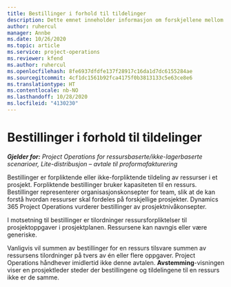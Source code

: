 ```yaml
---
title: Bestillinger i forhold til tildelinger
description: Dette emnet inneholder informasjon om forskjellene mellom ressursbestillinger og ressurstildelinger.
author: ruhercul
manager: Annbe
ms.date: 10/26/2020
ms.topic: article
ms.service: project-operations
ms.reviewer: kfend
ms.author: ruhercul
ms.openlocfilehash: 8fe6937dfdfe137f28917c16da1d7dc6155284ae
ms.sourcegitcommit: 4cf1dc1561b92fca4175f0b3813133c5e63ce8e6
ms.translationtype: HT
ms.contentlocale: nb-NO
ms.lasthandoff: 10/28/2020
ms.locfileid: "4130230"
---
```

# <a name="bookings-vs-assignments"></a>Bestillinger i forhold til tildelinger

_**Gjelder for:** Project Operations for ressursbaserte/ikke-lagerbaserte scenarioer, Lite-distribusjon – avtale til proformafakturering_

Bestillinger er forpliktende eller ikke-forpliktende tildeling av ressurser i et prosjekt. Forpliktende bestillinger bruker kapasiteten til en ressurs. Bestillinger representerer organisasjonskonsepter for team, slik at de kan forstå hvordan ressurser skal fordeles på forskjellige prosjekter. Dynamics 365 Project Operations vurderer bestillinger av prosjektnivåkonsepter. 

I motsetning til bestillinger er tilordninger ressursforpliktelser til prosjektoppgaver i prosjektplanen. Ressursene kan navngis eller være generiske. 

Vanligvis vil summen av bestillinger for en ressurs tilsvare summen av ressursens tilordninger på tvers av én eller flere oppgaver. Project Operations håndhever imidlertid ikke denne avtalen. **Avstemming**-visningen viser en prosjektleder steder der bestillingene og tildelingene til en ressurs ikke er de samme.
